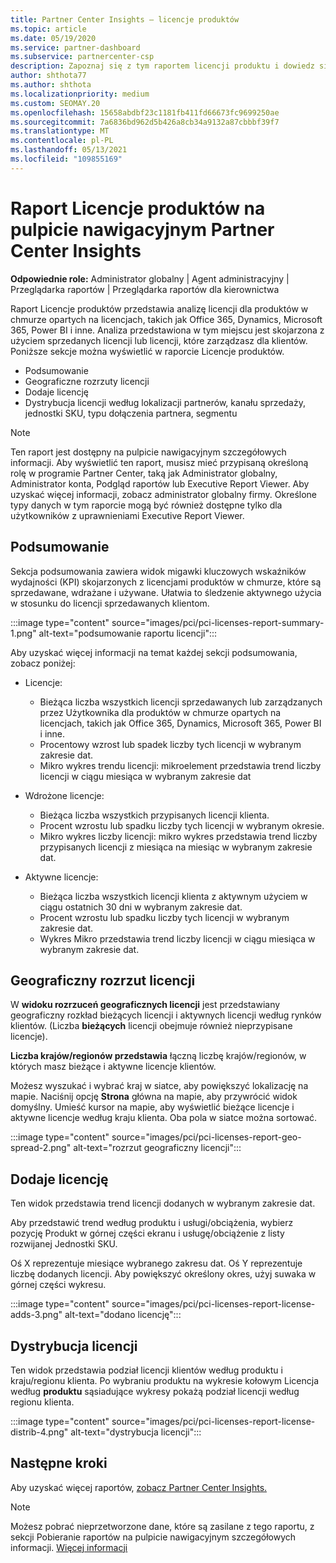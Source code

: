 ```yaml
---
title: Partner Center Insights — licencje produktów
ms.topic: article
ms.date: 05/19/2020
ms.service: partner-dashboard
ms.subservice: partnercenter-csp
description: Zapoznaj się z tym raportem licencji produktu i dowiedz się, jak ulepszyć swoje licencjonowane produkty w chmurze, które sprzedajesz lub zarządzasz swoimi klientami.
author: shthota77
ms.author: shthota
ms.localizationpriority: medium
ms.custom: SEOMAY.20
ms.openlocfilehash: 15658abdbf23c1181fb411fd66673fc9699250ae
ms.sourcegitcommit: 7a6836bd962d5b426a8cb34a9132a87cbbbf39f7
ms.translationtype: MT
ms.contentlocale: pl-PL
ms.lasthandoff: 05/13/2021
ms.locfileid: "109855169"
---
```

# <a name="product-licenses-report-in-the-partner-center-insights-dashboard"></a>Raport Licencje produktów na pulpicie nawigacyjnym Partner Center Insights

**Odpowiednie role:** Administrator globalny | Agent administracyjny | Przeglądarka raportów | Przeglądarka raportów dla kierownictwa

Raport Licencje produktów przedstawia analizę licencji dla produktów w chmurze opartych na licencjach, takich jak Office 365, Dynamics, Microsoft 365, Power BI i inne. Analiza przedstawiona w tym miejscu jest skojarzona z użyciem sprzedanych licencji lub licencji, które zarządzasz dla klientów. Poniższe sekcje można wyświetlić w raporcie Licencje produktów.

- Podsumowanie
- Geograficzne rozrzuty licencji
- Dodaje licencję
- Dystrybucja licencji według lokalizacji partnerów, kanału sprzedaży, jednostki SKU, typu dołączenia partnera, segmentu

 > [!NOTE]
 > Ten raport jest dostępny na pulpicie nawigacyjnym szczegółowych informacji. Aby wyświetlić ten raport, musisz mieć przypisaną określoną rolę w programie Partner Center, taką jak Administrator globalny, Administrator konta, Podgląd raportów lub Executive Report Viewer. Aby uzyskać więcej informacji, zobacz administrator globalny firmy. Określone typy danych w tym raporcie mogą być również dostępne tylko dla użytkowników z uprawnieniami Executive Report Viewer.

## <a name="summary"></a>Podsumowanie

Sekcja podsumowania zawiera widok migawki kluczowych wskaźników wydajności (KPI) skojarzonych z licencjami produktów w chmurze, które są sprzedawane, wdrażane i używane. Ułatwia to śledzenie aktywnego użycia w stosunku do licencji sprzedawanych klientom.

:::image type="content" source="images/pci/pci-licenses-report-summary-1.png" alt-text="podsumowanie raportu licencji":::

Aby uzyskać więcej informacji na temat każdej sekcji podsumowania, zobacz poniżej:

- Licencje: 
  - Bieżąca liczba wszystkich licencji sprzedawanych lub zarządzanych przez Użytkownika dla produktów w chmurze opartych na licencjach, takich jak Office 365, Dynamics, Microsoft 365, Power BI i inne.
  - Procentowy wzrost lub spadek liczby tych licencji w wybranym zakresie dat.
  - Mikro wykres trendu licencji: mikroelement przedstawia trend liczby licencji w ciągu miesiąca w wybranym zakresie dat

- Wdrożone licencje:
  - Bieżąca liczba wszystkich przypisanych licencji klienta.
  - Procent wzrostu lub spadku liczby tych licencji w wybranym okresie.
  - Mikro wykres liczby licencji: mikro wykres przedstawia trend liczby przypisanych licencji z miesiąca na miesiąc w wybranym zakresie dat.

- Aktywne licencje: 
  - Bieżąca liczba wszystkich licencji klienta z aktywnym użyciem w ciągu ostatnich 30 dni w wybranym zakresie dat.
  - Procent wzrostu lub spadku liczby tych licencji w wybranym zakresie dat.
  - Wykres Mikro przedstawia trend liczby licencji w ciągu miesiąca w wybranym zakresie dat.

## <a name="geographical-spread-of-licenses"></a>Geograficzny rozrzut licencji

W **widoku rozrzuceń geograficznych licencji** jest przedstawiany geograficzny rozkład bieżących licencji i aktywnych licencji według rynków klientów. (Liczba **bieżących** licencji obejmuje również nieprzypisane licencje).

**Liczba krajów/regionów przedstawia** łączną liczbę krajów/regionów, w których masz bieżące i aktywne licencje klientów.

Możesz wyszukać i wybrać kraj w siatce, aby powiększyć lokalizację na mapie. Naciśnij opcję **Strona** główna na mapie, aby przywrócić widok domyślny. Umieść kursor na mapie, aby wyświetlić bieżące licencje i aktywne licencje według kraju klienta. Oba pola w siatce można sortować.

:::image type="content" source="images/pci/pci-licenses-report-geo-spread-2.png" alt-text="rozrzut geograficzny licencji":::

## <a name="license-adds"></a>Dodaje licencję

Ten widok przedstawia trend licencji dodanych w wybranym zakresie dat. 

Aby przedstawić trend według produktu i usługi/obciążenia, wybierz pozycję Produkt w górnej części ekranu i usługę/obciążenie z listy rozwijanej Jednostki SKU.

Oś X reprezentuje miesiące wybranego zakresu dat. Oś Y reprezentuje liczbę dodanych licencji. Aby powiększyć określony okres, użyj suwaka w górnej części wykresu.

:::image type="content" source="images/pci/pci-licenses-report-license-adds-3.png" alt-text="dodano licencję":::

## <a name="license-distribution"></a>Dystrybucja licencji

Ten widok przedstawia podział licencji klientów według produktu i kraju/regionu klienta. Po wybraniu produktu na wykresie kołowym Licencja według **produktu** sąsiadujące wykresy pokażą podział licencji według regionu klienta.

:::image type="content" source="images/pci/pci-licenses-report-license-distrib-4.png" alt-text="dystrybucja licencji":::

## <a name="next-steps"></a>Następne kroki

Aby uzyskać więcej raportów, [zobacz Partner Center Insights.](partner-center-insights.md)

>[!NOTE] 
> Możesz pobrać nieprzetworzone dane, które są zasilane z tego raportu, z sekcji Pobieranie raportów na pulpicie nawigacyjnym szczegółowych informacji. [Więcej informacji](pci-download-reports.md)
